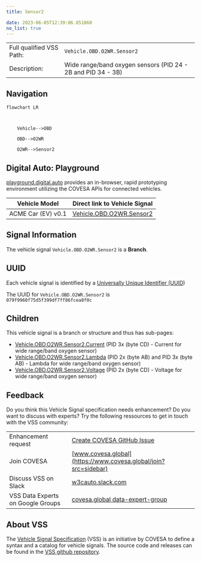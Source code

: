 ```yaml
---
title: Sensor2

date: 2023-06-05T12:39:06.851860
no_list: true
---
```



| | |
|---|---|
| Full qualified VSS Path: | `Vehicle.OBD.O2WR.Sensor2` |
| Description: | Wide range/band oxygen sensors (PID 24 - 2B and PID 34 - 3B) |

## Navigation

```mermaid
flowchart LR



    Vehicle-->OBD

    OBD-->O2WR

    O2WR-->Sensor2

```


## Digital Auto: Playground

[playground.digital.auto](http://digital.auto) provides an in-browser, rapid prototyping environment utilizing the COVESA APIs for connected vehicles. 

| Vehicle Model | Direct link to Vehicle Signal |
|---|---|
| ACME Car (EV) v0.1 | [Vehicle.OBD.O2WR.Sensor2](https://digitalauto.netlify.app/model/STLWzk1WyqVVLbfymb4f/cvi/list/Vehicle.OBD.O2WR.Sensor2/) |


## Signal Information




The vehicle signal `Vehicle.OBD.O2WR.Sensor2` is a **Branch**.





## UUID

Each vehicle signal is identified by a [Universally Unique Identifier (UUID](https://en.wikipedia.org/wiki/Universally_unique_identifier))

The UUID for `Vehicle.OBD.O2WR.Sensor2` is `079f9960f75d5f399df7ff86fcea8f0c`

## Children

This vehicle signal is a branch or structure and thus has sub-pages:

- [Vehicle.OBD.O2WR.Sensor2.Current](current/) (PID 3x (byte CD) - Current for wide range/band oxygen sensor)
- [Vehicle.OBD.O2WR.Sensor2.Lambda](lambda/) (PID 2x (byte AB) and PID 3x (byte AB) - Lambda for wide range/band oxygen sensor)
- [Vehicle.OBD.O2WR.Sensor2.Voltage](voltage/) (PID 2x (byte CD) - Voltage for wide range/band oxygen sensor)


## Feedback

Do you think this Vehicle Signal specification needs enhancement? Do you want to discuss with experts? Try the following ressources to get in touch with the VSS community:

| | |
|---|---|
| Enhancement request | [Create COVESA GitHub Issue](https://github.com/COVESA/vehicle_signal_specification/issues/new?body=Please+describe+your+feedback&title=Signal+feedback+Vehicle.OBD.O2WR.Sensor2) |
| Join COVESA | [www.covesa.global](https://www.covesa.global/join?src=sidebar) |
| Discuss VSS on Slack | [w3cauto.slack.com](http://w3cauto.slack.com/) |
| VSS Data Experts on Google Groups | [covesa.global data-expert-group](https://groups.google.com/a/covesa.global/g/data-expert-group) |

## About VSS

The [Vehicle Signal Specification](https://covesa.github.io/vehicle_signal_specification/) (VSS)
is an initiative by COVESA to define a syntax and a catalog for vehicle signals.
The source code and releases can be found in the [VSS github repository](https://github.com/COVESA/vehicle_signal_specification).

